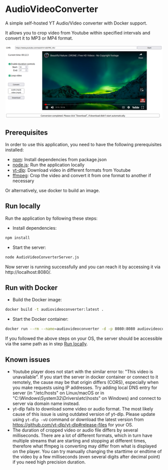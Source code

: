 # AudioVideoConverter
A simple self-hosted YT Audio/Video converter with Docker support.

It allows you to crop video from Youtube within specified intervals and convert it to MP3 or MP4 format.

![Demo](AudioVideoConverter.png)

## Prerequisites
In order to use this application, you need to have the following prerequisites installed:
- [npm](https://www.npmjs.com/): Install dependencies from package.json
- [node.js](https://nodejs.org/): Run the application locally
- [yt-dlp](https://github.com/yt-dlp/yt-dlp): Download video in different formats from Youtube
- [ffmpeg](https://www.ffmpeg.org/): Crop the video and convert it from one format to another if necessary

Or alternatively, use docker to build an image.

## Run locally
Run the application by following these steps:

- Install dependencies:
```bash
npm install
```

- Start the server:
```bash
node AudioVideoConverterServer.js
```

Now server is running successfully and you can reach it by accessing it via http://localhost:8080/.

## Run with Docker
- Build the Docker image:
```bash
docker build -t audiovideoconverter:latest .
```

- Start the Docker container:
```bash
docker run --rm --name=audiovideoconverter -d -p 8080:8080 audiovideoconverter
```

If you followed the above steps on your OS, the server should be accessible via the same path as in step [Run locally](#run-locally).

## Known issues
- Youtube player does not start with the similar error to: "This video is unavailable". If you start the server in docker container or connect to it remotely, the cause may be that origin differs (CORS), especially when you make requests using IP addresses. Try adding local DNS entry for server (in "/etc/hosts" on Linux/macOS or in "C:\Windows\System32\Drivers\etc\hosts" on Windows) and connect to server via domain name instead.
- yt-dlp fails to download some video or audio format. The most likely cause of this issue is using outdated version of yt-dlp. Please update using ```yt-dlp -vU``` command or download the latest version from https://github.com/yt-dlp/yt-dlp#release-files for your OS.
- The duration of cropped video or audio file differs by several milliseconds. There are a lot of different formats, which in turn have multiple streams that are starting and stopping at different times, therefore what ffmpeg is converting may differ from what is displayed on the player. You can try manually changing the starttime or endtime of the video by a few milliseconds (even several digits after decimal point) if you need high precision duration.

